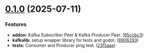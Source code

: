 # [0.1.0](https://github.com/Godot-Streaming-Networks/GDKafka-Addon/compare/v0.0.0...v0.1.0) (2025-07-11)


### Features

* **addon:** Kafka Subscriber Peer & Kafka Producer Peer. ([65ccbc3](https://github.com/Godot-Streaming-Networks/GDKafka-Addon/commit/65ccbc3d50bd7ba9c0c0c8a9ae28ab2256e29141))
* **kafkalib:** setup wrapper library for tests and godot. ([8906293](https://github.com/Godot-Streaming-Networks/GDKafka-Addon/commit/8906293e038f7e88bf4b6a5b33d08ee1d594ee49))
* **tests:** Consumer and Producer ping test. ([23f5aae](https://github.com/Godot-Streaming-Networks/GDKafka-Addon/commit/23f5aaefc7b23ee2fcfebbf366d323b5920a7b69))
